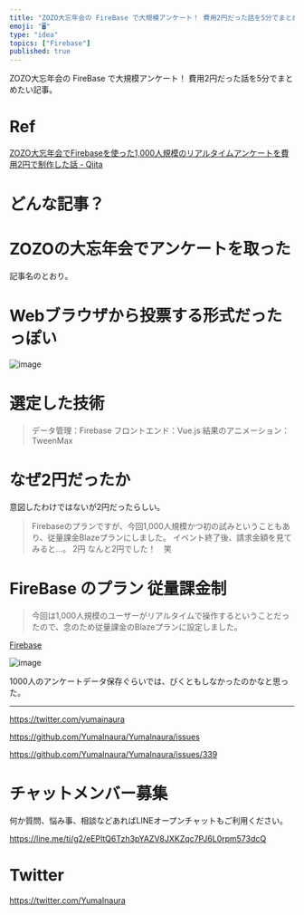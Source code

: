 ```yaml
---
title: "ZOZO大忘年会の FireBase で大規模アンケート！ 費用2円だった話を5分でまとめたい記事。"
emoji: "🖥"
type: "idea"
topics: ["Firebase"]
published: true
---
```


ZOZO大忘年会の FireBase で大規模アンケート！ 費用2円だった話を5分でまとめたい記事。

# Ref

[ZOZO大忘年会でFirebaseを使った1,000人規模のリアルタイムアンケートを費用2円で制作した話 - Qiita](https://qiita.com/tomohito_takahashi/items/fea4a931ad1734585d1c)

# どんな記事？

# ZOZOの大忘年会でアンケートを取った

記事名のとおり。

# Webブラウザから投票する形式だったっぽい

![image](https://user-images.githubusercontent.com/13635059/51070556-956eb500-1686-11e9-8143-d3d155d1bf54.png)

# 選定した技術

>データ管理：Firebase
>フロントエンド：Vue.js
>結果のアニメーション：TweenMax

# なぜ2円だったか

意図したわけではないが2円だったらしい。

>Firebaseのプランですが、今回1,000人規模かつ初の試みということもあり、従量課金Blazeプランにしました。
>イベント終了後、請求金額を見てみると…。
>2円
>なんと2円でした！　笑

# FireBase のプラン 従量課金制

>今回は1,000人規模のユーザーがリアルタイムで操作するということだったので、念のため従量課金のBlazeプランに設定しました。

[Firebase](https://firebase.google.com/pricing/?hl=ja)

![image](https://user-images.githubusercontent.com/13635059/51070588-ee3e4d80-1686-11e9-975e-11bec6ae3976.png)

1000人のアンケートデータ保存ぐらいでは、びくともしなかったのかなと思った。

---

https://twitter.com/yumainaura

https://github.com/YumaInaura/YumaInaura/issues


https://github.com/YumaInaura/YumaInaura/issues/339








<!-- Update From Qiita API -->

# チャットメンバー募集


何か質問、悩み事、相談などあればLINEオープンチャットもご利用ください。

https://line.me/ti/g2/eEPltQ6Tzh3pYAZV8JXKZqc7PJ6L0rpm573dcQ





# Twitter


https://twitter.com/YumaInaura


<!-- Update From Qiita API -->


